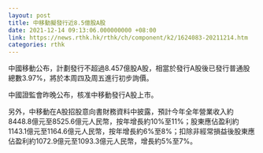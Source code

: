 ```yaml
---
layout: post
title: 中移動擬發行近8.5億股A股
date: 2021-12-14 09:13:06.000000000 +08:00
link: https://news.rthk.hk/rthk/ch/component/k2/1624083-20211214.htm
categories: rthk
---
```


中國移動公布，計劃發行不超過8.457億股A股，相當於發行A股後已發行普通股總數3.97%，將於本周四及周五進行初步詢價。

中國證監會昨晚公布，核准中移動發行A股上市。

另外，中移動在A股招股意向書財務資料中披露，預計今年全年營業收入約8448.8億元至8525.6億元人民幣，按年增長約10%至11%；股東應佔盈利約1143.1億元至1164.6億元人民幣，按年增長約6%至8%；扣除非經常損益後股東應佔盈利約1072.9億元至1093.3億元人民幣，增長約5%至7%。
